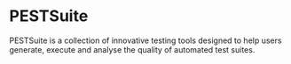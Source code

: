 PESTSuite
=========

PESTSuite is a collection of innovative testing tools designed to help users generate, execute and analyse the quality of automated test suites.
